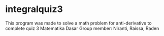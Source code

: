 # integralquiz3
This program was made to solve a math problem for anti-derivative
to complete  quiz 3 Matematika Dasar
Group member: Niranti, Raissa, Raden
